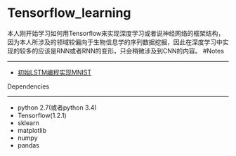 # Tensorflow_learning
本人刚开始学习如何用Tensorflow来实现深度学习或者说神经网络的框架结构，因为本人所涉及的领域较偏向于生物信息学的序列数据挖掘，因此在深度学习中实现的较多的应该是RNN或者RNN的变形，只会稍微涉及到CNN的内容。
#Notes
***
* [初始LSTM编程实现MNIST]()

Dependencies
***
* python 2.7(或者python 3.4)
* Tensorflow(1.2.1)
* sklearn
* matplotlib
* numpy
* pandas
